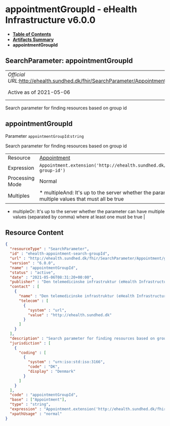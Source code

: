 # appointmentGroupId - eHealth Infrastructure v6.0.0

* [**Table of Contents**](toc.md)
* [**Artifacts Summary**](artifacts.md)
* **appointmentGroupId**

## SearchParameter: appointmentGroupId 

| | |
| :--- | :--- |
| *Official URL*:http://ehealth.sundhed.dk/fhir/SearchParameter/Appointment/groupId | *Version*:6.0.0 |
| Active as of 2021-05-06 | *Computable Name*:appointmentGroupId |

 
Search parameter for finding resources based on group id 

## appointmentGroupId

Parameter `appointmentGroupId`:`string`

Search parameter for finding resources based on group id

| | |
| :--- | :--- |
| Resource | [Appointment](http://hl7.org/fhir/R4/appointment.html) |
| Expression | `Appointment.extension('http://ehealth.sundhed.dk/fhir/StructureDefinition/ehealth-group-id')` |
| Processing Mode | Normal |
| Multiples | * multipleAnd: It's up to the server whether the parameter may repeat in order to specify multiple values that must all be true
* multipleOr: It's up to the server whether the parameter can have multiple values (separated by comma) where at least one must be true
 |



## Resource Content

```json
{
  "resourceType" : "SearchParameter",
  "id" : "ehealth-appointment-search-groupId",
  "url" : "http://ehealth.sundhed.dk/fhir/SearchParameter/Appointment/groupId",
  "version" : "6.0.0",
  "name" : "appointmentGroupId",
  "status" : "active",
  "date" : "2021-05-06T08:31:20+00:00",
  "publisher" : "Den telemedicinske infrastruktur (eHealth Infrastructure)",
  "contact" : [
    {
      "name" : "Den telemedicinske infrastruktur (eHealth Infrastructure)",
      "telecom" : [
        {
          "system" : "url",
          "value" : "http://ehealth.sundhed.dk"
        }
      ]
    }
  ],
  "description" : "Search parameter for finding resources based on group id",
  "jurisdiction" : [
    {
      "coding" : [
        {
          "system" : "urn:iso:std:iso:3166",
          "code" : "DK",
          "display" : "Denmark"
        }
      ]
    }
  ],
  "code" : "appointmentGroupId",
  "base" : ["Appointment"],
  "type" : "string",
  "expression" : "Appointment.extension('http://ehealth.sundhed.dk/fhir/StructureDefinition/ehealth-group-id')",
  "xpathUsage" : "normal"
}

```
